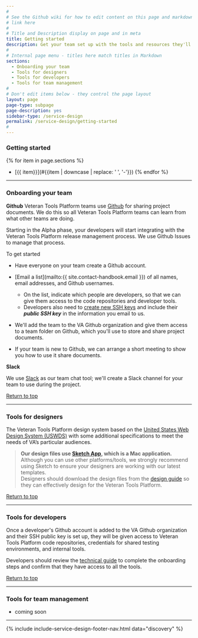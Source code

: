 ```yaml
---
#
# See the Github wiki for how to edit content on this page and markdown styles you can use:
# link here
#
# Title and Description display on page and in meta
title: Getting started
description: Get your team set up with the tools and resources they'll need throughout the service lifecycle.
#
# Internal page menu - titles here match titles in Markdown
sections:
  - Onboarding your team
  - Tools for designers
  - Tools for developers
  - Tools for team management
#
# Don't edit items below - they control the page layout
layout: page
page-type: subpage
page-description: yes
sidebar-type: /service-design
permalink: /service-design/getting-started
#
---
```

### Getting started

{% for item in page.sections %}
* [{{ item}}](#{{item | downcase | replace: ' ', '-'}})
{% endfor %}

<hr>

### Onboarding your team

**Github**
Veteran Tools Platform teams use <a title="Go to VA Github" href="https://github.com/department-of-veterans-affairs" target="_blank">Github</a> for sharing project documents. We do this so all Veteran Tools Platform teams can learn from what other teams are doing.

Starting in the Alpha phase, your developers will start integrating with the Veteran Tools Platform release management process. We use Github Issues to manage that process.

To get started
* Have everyone on your team create a Github account.
* [Email a list](mailto:{{ site.contact-handbook.email }}) of all names, email addresses, and Github usernames.
  * On the list, indicate which people are developers, so that we can give them access to the code repositories and developer tools.
  * Developers also need to <a title="Go to help" href="https://department-of-veterans-affairs.github.io/va-digital-services-platform-docs/docs/vets-developer-docs/internal-tools-access#ssh-key" target="_blank">create new SSH keys</a> and include their ***public SSH key*** in the information you email to us.

* We'll add the team to the VA Github organization and give them access to a team folder on Github, which you'll use to store and share project documents.
* If your team is new to Github, we can arrange a short meeting to show you how to use it share documents.

**Slack**

We use <a title="Go to Slack" href="https://slack.com" target="_blank">Slack</a> as our team chat tool; we'll create a Slack channel for your team to use during the project.

<a href="#">Return to top</a>

<hr>

### Tools for designers

The Veteran Tools Platform design system based on the <a title="Go to USWDS" href="https://designsystem.digital.gov/" target="_blank">United States Web Design System (USWDS)</a> with some additional specifications to meet the needs of VA’s particular audiences.

> **Our design files use <a title="Go to Sketch" href="https://www.sketchapp.com/" target="_blank">Sketch App</a>, which is a Mac application.**
<br/>Although you can use other platforms/tools, we strongly recommend using Sketch to ensure your designers are working with our latest templates.
<br/>Designers should download the design files from the [design guide](related/design) so they can effectively design for the Veteran Tools Platform.

<a href="#">Return to top</a>

<hr>

### Tools for developers

Once a developer's Github account is added to the VA Github organization and their SSH public key is set up, they will be given access to Veteran Tools Platform code repositories, credentials for shared testing environments, and internal tools.

Developers should review the [technical guide](related/technical) to complete the onboarding steps and confirm that they have access to all the tools.

<a href="#">Return to top</a>

<hr>

### Tools for team management

* coming soon

<hr>

{% include include-service-design-footer-nav.html data="discovery" %}
